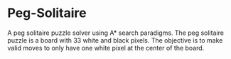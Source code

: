 # Peg-Solitaire
A peg solitaire puzzle solver using A* search paradigms.
The peg solitaire puzzle is a board with 33 white and black pixels. The objective is to make valid moves to only have one white pixel at the center of the board.
